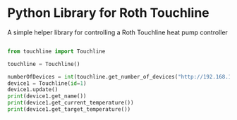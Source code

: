 # Python Library for Roth Touchline

A simple helper library for controlling a Roth Touchline heat pump controller

```py

from touchline import Touchline

touchline = Touchline()

numberOfDevices = int(touchline.get_number_of_devices("http://192.168.1.10"))
device1 = Touchline(id=1)
device1.update()
print(device1.get_name())
print(device1.get_current_temperature())
print(device1.get_target_temperature())
```